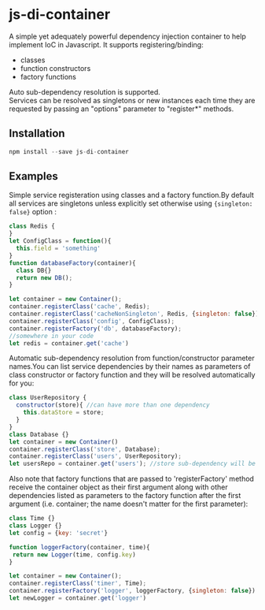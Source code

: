 # js-di-container
A simple yet adequately powerful dependency injection container to help implement IoC in Javascript.
It supports registering/binding:
- classes
- function constructors
- factory functions

Auto sub-dependency resolution is supported.  
Services can be resolved as singletons or new instances each time they are requested by passing an "options" parameter to "register*" methods.

## Installation
```javascript
npm install --save js-di-container
```


## Examples
Simple service registeration using classes and a factory function.By default all services are singletons unless explicitly set otherwise using ```{singleton: false}``` option :
```javascript
class Redis {
}
let ConfigClass = function(){
  this.field = 'something'
}
function databaseFactory(container){
  class DB{}
  return new DB();
}

let container = new Container();
container.registerClass('cache', Redis);
container.registerClass('cacheNonSingleton', Redis, {singleton: false});
container.registerClass('config', ConfigClass);
container.registerFactory('db', databaseFactory);
//somewhere in your code
let redis = container.get('cache')
```
  
  
  
Automatic sub-dependency resolution from function/constructor parameter names.You can list service dependencies by their names as parameters of class constructor or factory function and they will be resolved automatically for you:
```javascript
class UserRepository {
  constructor(store){ //can have more than one dependency
    this.dataStore = store;
  }
}
class Database {}
let container = new Container()
container.registerClass('store', Database);
container.registerClass('users', UserRepository);
let usersRepo = container.get('users'); //store sub-dependency will be injected automatically
```
  
  
  
Also note that factory functions that are passed to 'registerFactory' method receive the container object as their first argument along with other dependencies listed as parameters to the factory function after the first argument (i.e. container; the name doesn't matter for the first parameter):
```javascript
class Time {}
class Logger {}
let config = {key: 'secret'}

function loggerFactory(container, time){
 return new Logger(time, config.key)
}

let container = new Container();
container.registerClass('timer', Time);
container.registerFactory('logger', loggerFactory, {singleton: false})
let newLogger = container.get('logger') 
 ```


